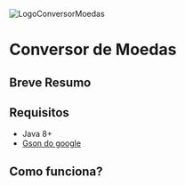 ![LogoConversorMoedas](https://github.com/jefersonae/ConversorDeMoedas/assets/38109358/0655eb2d-9c5c-4012-9102-5984f33b3154)
<h1>Conversor de Moedas</h1>
<h2>Breve Resumo</h2>
<p></p>
<h2>Requisitos</h2>
<ul>
  <li>Java 8+</li>
  <li><a href="https://mvnrepository.com/artifact/com.google.code.gson/gson">Gson do google</a></li>
</ul>
<h2>Como funciona?</h2>
<p></p>
